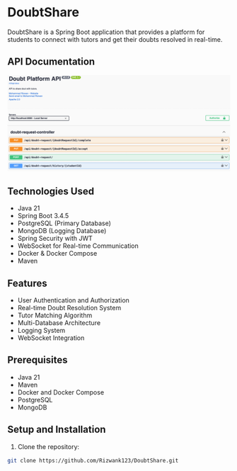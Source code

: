 # DoubtShare

DoubtShare is a Spring Boot application that provides a platform for students to connect with tutors and get their doubts resolved in real-time.

## API Documentation

![API Documentation](api.gif)

## Technologies Used

- Java 21
- Spring Boot 3.4.5
- PostgreSQL (Primary Database)
- MongoDB (Logging Database)
- Spring Security with JWT
- WebSocket for Real-time Communication
- Docker & Docker Compose
- Maven

## Features

- User Authentication and Authorization
- Real-time Doubt Resolution System
- Tutor Matching Algorithm
- Multi-Database Architecture
- Logging System
- WebSocket Integration

## Prerequisites

- Java 21
- Maven
- Docker and Docker Compose
- PostgreSQL
- MongoDB

## Setup and Installation

1. Clone the repository:
```bash
git clone https://github.com/Rizwank123/DoubtShare.git
